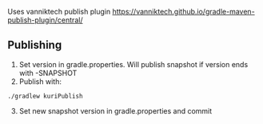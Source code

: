 Uses vanniktech publish plugin
https://vanniktech.github.io/gradle-maven-publish-plugin/central/

## Publishing
1. Set version in gradle.properties. Will publish snapshot if version ends with -SNAPSHOT
2. Publish with:
```
./gradlew kuriPublish
```
3. Set new snapshot version in gradle.properties and commit